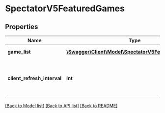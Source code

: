 # SpectatorV5FeaturedGames

## Properties
Name | Type | Description | Notes
------------ | ------------- | ------------- | -------------
**game_list** | [**\Swagger\Client\Model\SpectatorV5FeaturedGameInfo[]**](SpectatorV5FeaturedGameInfo.md) | The list of featured games | 
**client_refresh_interval** | **int** | The suggested interval to wait before requesting FeaturedGames again | [optional] 

[[Back to Model list]](../README.md#documentation-for-models) [[Back to API list]](../README.md#documentation-for-api-endpoints) [[Back to README]](../README.md)


